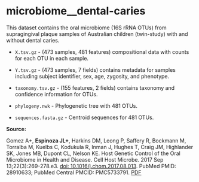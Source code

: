 # microbiome__dental-caries

This dataset contains the  oral microbiome (16S rRNA OTUs) from supragingival plaque samples of Australian children (twin-study) with and without dental caries.

* `X.tsv.gz`  - (473 samples, 481 features) compositional data with counts for each OTU in each sample. 


* `Y.tsv.gz` - (473 samples, 7 fields) contains metadata for samples including subject identifier, sex, age, zygosity, and phenotype. 

* `taxonomy.tsv.gz` - (155 features, 2 fields) contains taxonomy and confidence information for OTUs.

* `phylogeny.nwk` - Phylogenetic tree with 481 OTUs.

* `sequences.fasta.gz` - Centroid sequences for 481 OTUs.

**Source:**

Gomez A+, **Espinoza JL+**, Harkins DM, Leong P, Saffery R, Bockmann M, Torralba M, Kuelbs C, Kodukula R, Inman J, Hughes T, Craig JM, Highlander SK, Jones MB, Dupont CL, Nelson KE. Host Genetic Control of the Oral Microbiome in Health and Disease. Cell Host Microbe. 2017 Sep 13;22(3):269-278.e3. [doi: 10.1016/j.chom.2017.08.013](https://doi.org/10.1016/j.chom.2017.08.013). PubMed PMID: 28910633; PubMed Central PMCID: PMC5733791. [PDF](https://github.com/jolespin/publications/blob/master/PDFs/Gomez-Espinoza_2017__CellHostMicrobe.pdf)